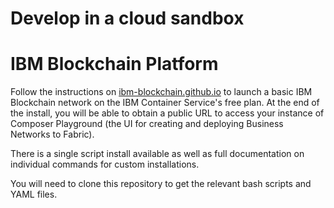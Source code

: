 # Develop in a cloud sandbox
# IBM Blockchain Platform

Follow the instructions on [ibm-blockchain.github.io](https://ibm-blockchain.github.io) to launch a basic IBM Blockchain network on the IBM Container Service's free plan. At the end of the install, you will be able to obtain a public URL to access your instance of Composer Playground (the UI for creating and deploying Business Networks to Fabric).

There is a single script install available as well as full documentation on individual commands for custom installations.

You will need to clone this repository to get the relevant bash scripts and YAML files.
